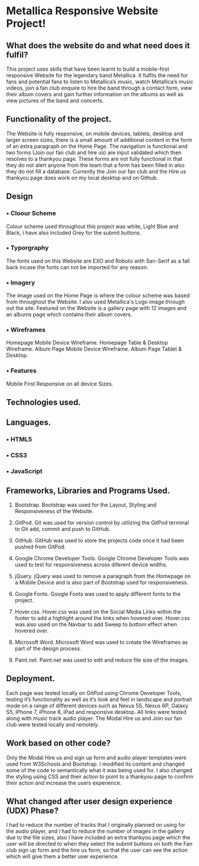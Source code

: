 # Metallica Responsive Website Project!

## What does the website do and what need does it fulfil?

This project uses skills that have been learnt to build a mobile-first responsive
Website for the legendary band Metallica. It fulfils the need for fans and potential
fans to listen to Metallica’s music, watch Metallica’s music videos, join a fan club
enquire to hire the band through a contact form, view their album covers and gain
further information on the albums as well as view pictures of the band and concerts.

## Functionality of the project.

The Website is fully responsive, on mobile devices, tablets, desktop and larger screen sizes, there is a small
amount of additional content in the form of an extra paragraph on the Home Page.
The navigation is functional and two forms (Join our fan club and hire us) are input
validated which then resolves to a thankyou page. These forms are not fully
functional in that they do not alert anyone from the team that a form has been filled in
also they do not fill a database. Currently the Join our fan club and the Hire us
thankyou page does work on my local desktop and on Github.

## Design

### • Cloour Scheme

Colour scheme used throughout this project was white, Light Blue and Black, i have also included Grey for the submit buttons.

### • Typorgraphy

The fonts used on this Website are EXO and Roboto with San-Serif as a 
fall back incase the fonts can not be imported for any reason.

### • Imagery

The image used on the Home Page is where the colour scheme was based from throughout 
the Website. I also used Metallica's Logo image through out the site. 
Featured on the Website is a gallery page with 12 images and an albums page which contains their album covers.

### • Wireframes

Homepage Mobile Device Wireframe.
Homepage Table & Desktop Wireframe.
Album Page Mobile Device Wireframe.
Album Page Tablet & Desktop.

### • Features

Mobile First Responsive on all device Sizes.

## Technologies used.

## Languages.

### • HTML5

### • CSS3

### • JavaScript

## Frameworks, Libraries and Programs Used.

1. Bootstrap.
Bootstrap was used for the Layout, Styling and Responsiveness of the Website. 

2. GitPod.
Git was used for version control by utilizing the GitPod terminal to Git add, commit and push to GitHub.

3. GitHub.
GitHub was used to store the projects code once it had been pushed from GitPod.

4. Google Chrome Developer Tools.
Google Chrome Developer Tools was used to test for responsiveness across diferent device widths. 

5. jQuery.
jQuery was used to remove a paragraph from the Homepage on a Mobile Device and is also part of Bootstrap used for responsiveness. 

6. Google Fonts.
Google Fonts was used to apply different fonts to the project.

7. Hover.css.
Hover.css was used on the Social Media Links within the footer to add a highlight around the links when hovered over.
Hover.css was also used on the Navbar to add Sweep to bottom effect when hovered over.

8. Microsoft Word.
Microsoft Word was used to create the Wireframes as part of the design process.

9. Paint.net.
Paint.net was used to edit and reduce file size of the Images.

## Deployment.

Each page was tested locally on GitPod using Chrome Developer Tools, testing it’s
functionality as well as it’s look and feel in landscape and portrait mode on a range of
different devices such as Nexus 5S, Nexus 6P, Galaxy S5, iPhone 7, iPhone 8, iPad
and responsive desktop. All links were tested along with music track audio player. The
Modal Hire us and Join our fan club were tested locally and remotely.

## Work based on other code?

Only the Modal Hire us and sign up form and audio player templates were used from W3Schools and
Bootstrap. I modified its content and changed some of the code to semantically what
it was being used for. I also changed the styling using CSS and their action to point to
a thankyou page to confirm their action and increase the users experience.

## What changed after user design experience (UDX) Phase?

I had to reduce the number of tracks that I originally planned on using for the audio
player, and i had to reduce the number of images in the gallery due to the file sizes, also I have included an extra thankyou page which the
user will be directed to when they select the submit buttons on both the Fan club
sign up form and the hire us form, so that the user can see the action which will give
them a better user experience.
